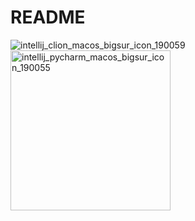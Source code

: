 # README

![intellij_clion_macos_bigsur_icon_190059](https://github.com/user-attachments/assets/cbc21422-d11d-4437-a208-5921f1d0e2ac) <img width="256" alt="intellij_pycharm_macos_bigsur_icon_190055" src="https://github.com/user-attachments/assets/f259cf38-d91f-4395-9cc7-04bd49031bac" />


